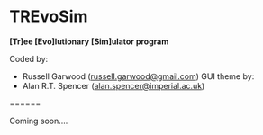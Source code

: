
TREvoSim
=======
**[Tr]ee [Evo]lutionary [Sim]ulator program**
 
Coded by:
 - Russell Garwood (russell.garwood@gmail.com)
GUI theme by:
 - Alan R.T. Spencer (alan.spencer@imperial.ac.uk)


======

Coming soon....
